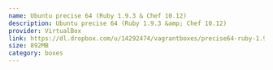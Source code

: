 ```yaml
---
name: Ubuntu precise 64 (Ruby 1.9.3 & Chef 10.12)
description: Ubuntu precise 64 (Ruby 1.9.3 &amp; Chef 10.12)
provider: VirtualBox
link: https://dl.dropbox.com/u/14292474/vagrantboxes/precise64-ruby-1.9.3-p194.box
size: 892MB
category: boxes
---
```


